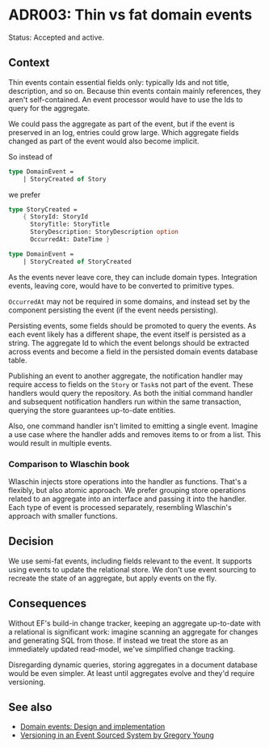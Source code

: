 # ADR003: Thin vs fat domain events

Status: Accepted and active.

## Context

Thin events contain essential fields only: typically Ids and not title,
description, and so on. Because thin events contain mainly references, they
aren't self-contained. An event processor would have to use the Ids to query for
the aggregate.

We could pass the aggregate as part of the event, but if the event is preserved
in an log, entries could grow large. Which aggregate fields changed as part of
the event would also become implicit.

So instead of

```fsharp
type DomainEvent =
    | StoryCreated of Story
```

we prefer

```fsharp
type StoryCreated =
    { StoryId: StoryId
      StoryTitle: StoryTitle
      StoryDescription: StoryDescription option
      OccurredAt: DateTime }

type DomainEvent =
    | StoryCreated of StoryCreated
```

As the events never leave core, they can include domain types. Integration
events, leaving core, would have to be converted to primitive types.

`OccurredAt` may not be required in some domains, and instead set by the
component persisting the event (if the event needs persisting).

Persisting events, some fields should be promoted to query the events. As each
event likely has a different shape, the event itself is persisted as a string.
The aggregate Id to which the event belongs should be extracted across events
and become a field in the persisted domain events database table.

Publishing an event to another aggregate, the notification handler may require
access to fields on the `Story` or `Task`s not part of the event. These handlers
would query the repository. As both the initial command handler and subsequent
notification handlers run within the same transaction, querying the store
guarantees up-to-date entities.

Also, one command handler isn't limited to emitting a single event. Imagine a
use case where the handler adds and removes items to or from a list. This would
result in multiple events.

### Comparison to Wlaschin book

Wlaschin injects store operations into the handler as functions. That's a
flexibly, but also atomic approach. We prefer grouping store operations related
to an aggregate into an interface and passing it into the handler. Each type of
event is processed separately, resembling Wlaschin's approach with smaller
functions.

## Decision

We use semi-fat events, including fields relevant to the event. It supports
using events to update the relational store. We don't use event sourcing to
recreate the state of an aggregate, but apply events on the fly.

## Consequences

Without EF's build-in change tracker, keeping an aggregate up-to-date with a
relational is significant work: imagine scanning an aggregate for changes and
generating SQL from those. If instead we treat the store as an immediately
updated read-model, we've simplified change tracking.

Disregarding dynamic queries, storing aggregates in a document database would be
even simpler. At least until aggregates evolve and they'd require versioning.

## See also

- [Domain events: Design and
  implementation](https://learn.microsoft.com/en-us/dotnet/architecture/microservices/microservice-ddd-cqrs-patterns/domain-events-design-implementation)
- [Versioning in an Event Sourced System by Gregory Young](https://leanpub.com/esversioning)
